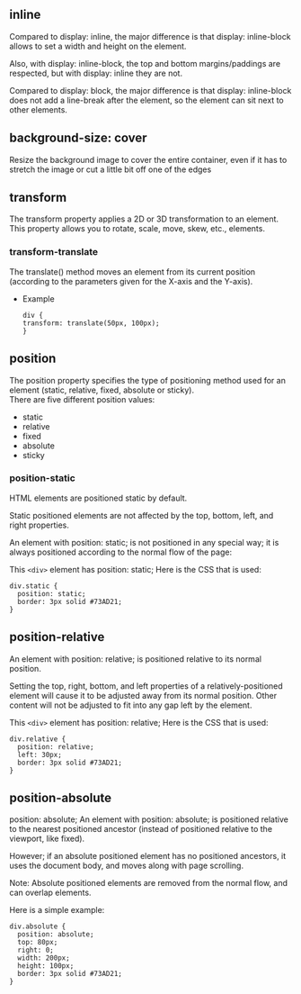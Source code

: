 ## inline 
Compared to display: inline, the major difference is that display: inline-block allows to set a width and height on the element.

Also, with display: inline-block, the top and bottom margins/paddings are respected, but with display: inline they are not.

Compared to display: block, the major difference is that display: inline-block does not add a line-break after the element, so the element can sit next to other elements.

## background-size: cover
Resize the background image to cover the entire container, even if it has to stretch the image or cut a little bit off one of the edges


## transform
The transform property applies a 2D or 3D transformation to an element. This property allows you to rotate, scale, move, skew, etc., elements.

### transform-translate
The translate() method moves an element from its current position (according to the parameters given for the X-axis and the Y-axis).

- Example
    ```
    div {
    transform: translate(50px, 100px);
    }
    ```

## position
The position property specifies the type of positioning method used for an element (static, relative, fixed, absolute or sticky).   
There are five different position values:

- static
- relative
- fixed
- absolute
- sticky

### position-static
HTML elements are positioned static by default.

Static positioned elements are not affected by the top, bottom, left, and right properties.

An element with position: static; is not positioned in any special way; it is always positioned according to the normal flow of the page:

This ```<div>``` element has position: static;
Here is the CSS that is used:
```
div.static {
  position: static;
  border: 3px solid #73AD21;
}
```

## position-relative
An element with position: relative; is positioned relative to its normal position.

Setting the top, right, bottom, and left properties of a relatively-positioned element will cause it to be adjusted away from its normal position. Other content will not be adjusted to fit into any gap left by the element.

This ```<div>``` element has position: relative;
Here is the CSS that is used:
```
div.relative {
  position: relative;
  left: 30px;
  border: 3px solid #73AD21;
}
```

## position-absolute
position: absolute;
An element with position: absolute; is positioned relative to the nearest positioned ancestor (instead of positioned relative to the viewport, like fixed).

However; if an absolute positioned element has no positioned ancestors, it uses the document body, and moves along with page scrolling.

Note: Absolute positioned elements are removed from the normal flow, and can overlap elements.

Here is a simple example:
```
div.absolute {
  position: absolute;
  top: 80px;
  right: 0;
  width: 200px;
  height: 100px;
  border: 3px solid #73AD21;
}
```

